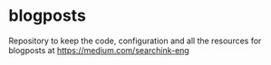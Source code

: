 # blogposts
Repository to keep the code, configuration and all the resources for blogposts at https://medium.com/searchink-eng
